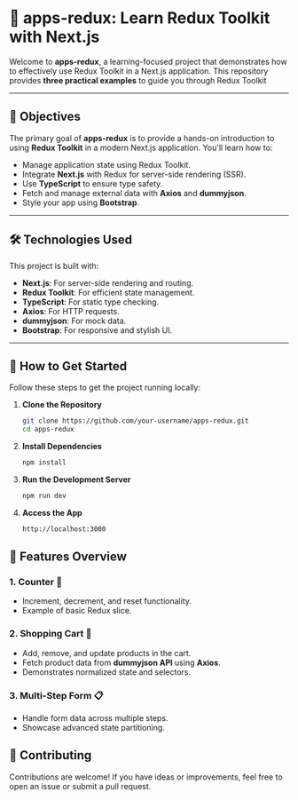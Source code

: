 # 🚀 apps-redux: Learn Redux Toolkit with Next.js

Welcome to **apps-redux**, a learning-focused project that demonstrates how to effectively use Redux Toolkit in a Next.js application. This repository provides **three practical examples** to guide you through Redux Toolkit 

---

## 🎯 Objectives

The primary goal of **apps-redux** is to provide a hands-on introduction to using **Redux Toolkit** in a modern Next.js application. You'll learn how to:  
- Manage application state using Redux Toolkit.  
- Integrate **Next.js** with Redux for server-side rendering (SSR).  
- Use **TypeScript** to ensure type safety.  
- Fetch and manage external data with **Axios** and **dummyjson**.  
- Style your app using **Bootstrap**.

---

## 🛠️ Technologies Used

This project is built with:

- **Next.js**: For server-side rendering and routing.  
- **Redux Toolkit**: For efficient state management.  
- **TypeScript**: For static type checking.  
- **Axios**: For HTTP requests.  
- **dummyjson**: For mock data.  
- **Bootstrap**: For responsive and stylish UI.

---


## 🚀 How to Get Started

Follow these steps to get the project running locally:

1. **Clone the Repository**  
   ```bash
   git clone https://github.com/your-username/apps-redux.git
   cd apps-redux
2. **Install Dependencies**  
   ```bash
   npm install
3. **Run the Development Server**  
   ```bash
   npm run dev
4. **Access the App** 
    ```bash
    http://localhost:3000

## 🧩 Features Overview

### 1. Counter 🧮  
- Increment, decrement, and reset functionality.  
- Example of basic Redux slice.  

### 2. Shopping Cart 🛒  
- Add, remove, and update products in the cart.  
- Fetch product data from **dummyjson API** using **Axios**.  
- Demonstrates normalized state and selectors.  

### 3. Multi-Step Form 📋  
- Handle form data across multiple steps.  
- Showcase advanced state partitioning.

## 🤝 Contributing

Contributions are welcome! If you have ideas or improvements, feel free to open an issue or submit a pull request.
